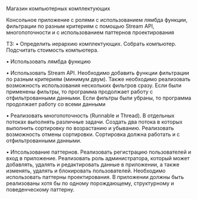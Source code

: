 Магазин компьютерных комплектующих

Консольное приложение с ролями с использованием лямбда функции, фильтрации по разным критериям с помощью Stream API, многопоточности и с использованием паттернов проектирования

ТЗ:
• Определить иерархию комплектующих. Собрать компьютер. Подсчитать стоимость компьютера.

• Использовать лямбда функцию

•	Использовать Stream API. Необходимо добавить функции фильтрации по разным критериям (минимум двум).
Также необходимо реализовать возможность использования нескольких фильтров сразу.
Если были применены фильтры, то программа продолжает работу с отфильтрованными данными. Если фильтры были убраны, то программа продолжает работу со всеми данными

•	Реализовать многопоточность (Runnable и Thread). В отдельных потоках выполнять различные задачи.
Создать два потока в которых выполнить сортировку по возрастанию и убыванию. Реализовать возможность отмены сортировки.
Сортировка должна работать и с отфильтрованными данными.

•	Ипсользование паттернов. Реализовать регистрацию пользователей и вход в приложение.
Реализовать роль администратора, который может добавлять, удалять и редактировать данные в приложении,
а также изменять, удалять и блокировать пользователей. Необходимо использовать паттерны проектирования.
В приложении должны быть реализованы хотя бы по одному порождающему, структурному и поведенческому паттерну.
